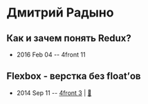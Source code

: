 # Дмитрий Радыно

## Как и зачем понять Redux?
- 2016 Feb 04 -- 4front 11    
## Flexbox - верстка без float’ов
- 2014 Sep 11 -- [4front 3](https://youtu.be/2ujfOyJE7zk?list=PLnZ0ef3Uu2pt8LWsBTQv9HLn1pYvwz-o0)  | [:notebook:](https://www.slideshare.net/radyno/flexbox-39134410?ref=http://xbsoftware.ru/blog/4front-meetup-3-flexbox-typescript-javascript-grunt/)  
